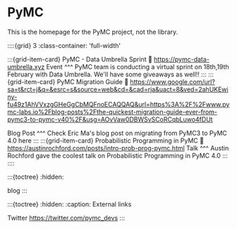 # PyMC

This is the homepage for the PyMC project, not the library.

::::{grid} 3
:class-container: 'full-width'

:::{grid-item-card} PyMC - Data Umbrella Sprint
:link: https://pymc-data-umbrella.xyz
Event
^^^
PyMC team is conducting a virtual sprint on 18th,19th February with Data Umbrella. We'll have some giveaways as well!!
:::
:::{grid-item-card} PyMC Migration Guide
:link: https://www.google.com/url?sa=t&rct=j&q=&esrc=s&source=web&cd=&cad=rja&uact=8&ved=2ahUKEwiny-fu49z1AhVVxzgGHeGgCbMQFnoECAQQAQ&url=https%3A%2F%2Fwww.pymc-labs.io%2Fblog-posts%2Fthe-quickest-migration-guide-ever-from-pymc3-to-pymc-v40%2F&usg=AOvVaw0DBWSvSCoRCqbLuwo4fDUt

Blog Post
^^^
Check Eric Ma's blog post on migrating from PyMC3 to PyMC 4.0 here
:::
:::{grid-item-card} Probabilistic Programming in PyMC
:link: https://austinrochford.com/posts/intro-prob-prog-pymc.html
Talk
^^^
Austin Rochford gave the coolest talk on Probabilistic Programming in PyMC 4.0
:::
::::


:::{toctree}
:hidden:

blog
:::

:::{toctree}
:hidden:
:caption: External links

Twitter <https://twitter.com/pymc_devs>
:::
